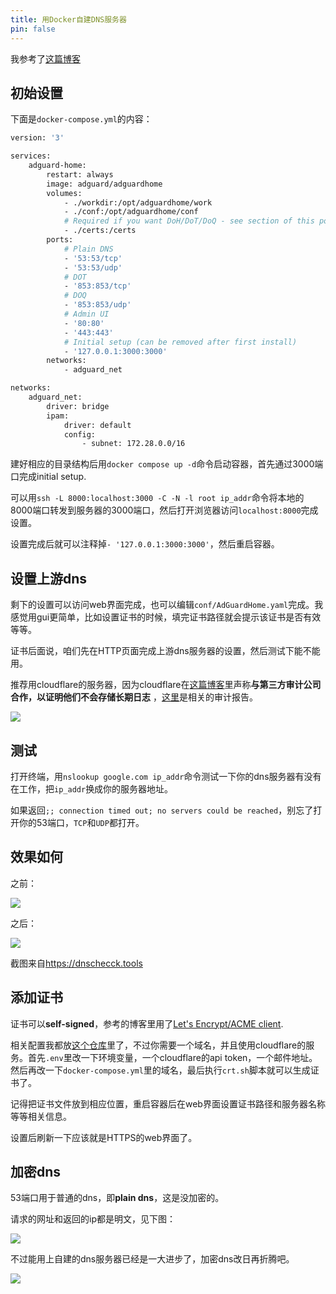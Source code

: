 ```yaml
---
title: 用Docker自建DNS服务器
pin: false
---
```


我参考了[这篇博客](https://ghostdev.xyz/posts/self-hosting-dns)

## 初始设置

下面是`docker-compose.yml`的内容：

```bash
version: '3'

services:
    adguard-home:
        restart: always
        image: adguard/adguardhome
        volumes:
            - ./workdir:/opt/adguardhome/work
            - ./conf:/opt/adguardhome/conf
            # Required if you want DoH/DoT/DoQ - see section of this post about SSL
            - ./certs:/certs
        ports:
            # Plain DNS
            - '53:53/tcp'
            - '53:53/udp'
            # DOT
            - '853:853/tcp'
            # DOQ
            - '853:853/udp'
            # Admin UI
            - '80:80'
            - '443:443'
            # Initial setup (can be removed after first install)
            - '127.0.0.1:3000:3000'
        networks:
            - adguard_net

networks:
    adguard_net:
        driver: bridge
        ipam:
            driver: default
            config:
                - subnet: 172.28.0.0/16
```

建好相应的目录结构后用`docker compose up -d`命令启动容器，首先通过3000端口完成initial setup.

可以用`ssh -L 8000:localhost:3000 -C -N -l root ip_addr`命令将本地的8000端口转发到服务器的3000端口，然后打开浏览器访问`localhost:8000`完成设置。

设置完成后就可以注释掉`- '127.0.0.1:3000:3000'`，然后重启容器。

## 设置上游dns

剩下的设置可以访问web界面完成，也可以编辑`conf/AdGuardHome.yaml`完成。我感觉用gui更简单，比如设置证书的时候，填完证书路径就会提示该证书是否有效等等。

证书后面说，咱们先在HTTP页面完成上游dns服务器的设置，然后测试下能不能用。

推荐用cloudflare的服务器，因为cloudflare在[这篇博客](https://blog.cloudflare.com/announcing-the-results-of-the-1-1-1-1-public-dns-resolver-privacy-examination/)里声称**与第三方审计公司合作，以证明他们不会存储长期日志** ，[这里](https://www.cloudflare.com/resources/assets/slt3lc6tev37/5xlHCvvNBrvrIoWbuk1vTy/e1058b0d366adf4e983aef99a6ed2a1f/Cloudflare_1.1.1.1_Public_Resolver_Report_-_03302020__2_.pdf)是相关的审计报告。

![](https://i.imgur.com/pjdJXF3.png)

## 测试

打开终端，用`nslookup google.com ip_addr`命令测试一下你的dns服务器有没有在工作，把`ip_addr`换成你的服务器地址。

如果返回`;; connection timed out; no servers could be reached`，别忘了打开你的53端口，`TCP`和`UDP`都打开。

## 效果如何

之前：

![](https://i.imgur.com/paRgaln.png)

之后：

![](https://i.imgur.com/rePHfPe.png)

截图来自<https://dnschecck.tools>

## 添加证书

证书可以**self-signed**，参考的博客里用了[Let's Encrypt/ACME client](https://github.com/go-acme/lego?tab=readme-ov-file).

相关配置我都放[这个仓库](https://github.com/oodenough/lego-acme)里了，不过你需要一个域名，并且使用cloudflare的服务。首先`.env`里改一下环境变量，一个cloudflare的api token，一个邮件地址。然后再改一下`docker-compose.yml`里的域名，最后执行`crt.sh`脚本就可以生成证书了。

记得把证书文件放到相应位置，重启容器后在web界面设置证书路径和服务器名称等等相关信息。

设置后刷新一下应该就是HTTPS的web界面了。

## 加密dns

53端口用于普通的dns，即**plain dns**，这是没加密的。

请求的网址和返回的ip都是明文，见下图：

![](https://i.imgur.com/r2ayda5.png)

不过能用上自建的dns服务器已经是一大进步了，加密dns改日再折腾吧。

![](https://i.imgur.com/NUDlWLR.png)
